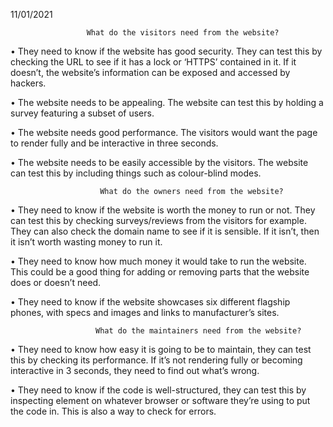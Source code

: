 11/01/2021                               

                     What do the visitors need from the website?
•	They need to know if the website has good security. They can test this by checking the URL to see if it has a lock or ‘HTTPS’ contained in it. If it doesn’t, the website’s information can be exposed and accessed by hackers.

•	The website needs to be appealing. The website can test this by holding a survey featuring a subset of users.

•	The website needs good performance. The visitors would want the page to render fully and be interactive in three seconds.

•	The website needs to be easily accessible by the visitors. The website can test this by including things such as colour-blind modes. 

                        What do the owners need from the website?
•	They need to know if the website is worth the money to run or not. They can test this by checking surveys/reviews from the visitors for example. They can also check the domain name to see if it is sensible. If it isn’t, then it isn’t worth wasting money to run it.

•	They need to know how much money it would take to run the website. This could be a good thing for adding or removing parts that the website does or doesn’t need.

•	They need to know if the website showcases six different flagship phones, with specs and images and links to manufacturer’s sites.

                       What do the maintainers need from the website?
•	They need to know how easy it is going to be to maintain, they can test this by checking its performance. If it’s not rendering fully or becoming interactive in 3 seconds, they need to find out what’s wrong.

•	They need to know if the code is well-structured, they can test this by inspecting element on whatever browser or software they’re using to put the code in. This is also a way to check for errors.
